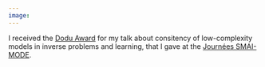 ```yaml
---
image:
---
```


<p>I received the <a href="http://smai.emath.fr/spip.php?article624">Dodu Award</a> for my talk about consitency of low-complexity models in inverse problems and learning, that I gave at the <a href="http://smai-mode2018.imag.fr/">Journées SMAI-MODE</a>.</p>
